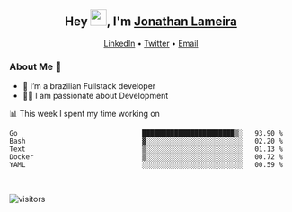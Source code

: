 <h2 align="center">Hey <img src="https://github.com/TheDudeThatCode/TheDudeThatCode/blob/master/Assets/Hi.gif" width="29">, I'm <a href="https://www.linkedin.com/in/jonathanlameira/">Jonathan Lameira</a></h2>
<p align="center">
  <a href="https://www.linkedin.com/in/jonathanlameira/">LinkedIn</a> •
  <a href="https://twitter.com/jlameira">Twitter</a> •
  <a href="mailto:jlameira@gmail.com">Email</a>
</p>

### About Me 🚀
- 🌱  I’m a brazilian Fullstack developer</br>
- 👨‍💻  I am passionate about Development</br>

<!-- ![Jonathan Lameira github stats](https://github-readme-stats.vercel.app/api?username=jlameirameli&show_icons=true&hide_border=true)&nbsp;&nbsp; -->

📊 This week I spent my time working on
<!--START_SECTION:waka-->

```text
Go                               ███████████████████████▒░   93.90 %
Bash                             ▓░░░░░░░░░░░░░░░░░░░░░░░░   02.20 %
Text                             ▒░░░░░░░░░░░░░░░░░░░░░░░░   01.13 %
Docker                           ▒░░░░░░░░░░░░░░░░░░░░░░░░   00.72 %
YAML                             ░░░░░░░░░░░░░░░░░░░░░░░░░   00.59 %
```

<!--END_SECTION:waka-->

<br />

![visitors](https://visitor-badge.laobi.icu/badge?page_id=jlameira.jlameira)
